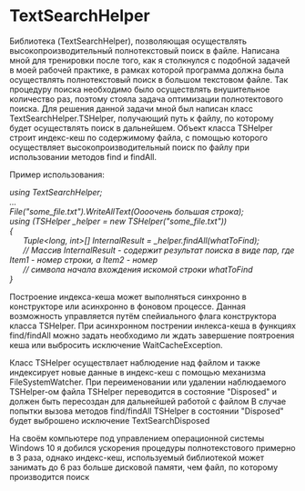 # TextSearchHelper

Библиотека (TextSearchHelper), позволяющая осуществлять высокопроизводительный полнотекстовый поиск в файле. Написана мной для тренировки после того, как я столкнулся с подобной задачей в моей рабочей практике, в рамках которой программа должна была осуществлять полнотекстовый поиск в большом текстовом файле. Так процедуру поиска необходимо было осуществлять внушительное количество раз, поэтому стояла задача оптимизации полнотектового поиска.
Для решения данной задачи мной был написан класс TextSearchHelper.TSHelper, получающий путь к файлу, по которому будет осуществлять поиск в дальнейшем. Объект класса TSHelper строит индекс-кеш по содержимому файла, с помощью которого осуществляет высокопроизводительный поиск по файлу при использовании методов find и findAll.

Пример использования:

*using TextSearchHelper;*  
*...*  
*File("some_file.txt").WriteAllText(Оооочень большая строка);*  
*using (TSHelper _helper = new TSHelper("some_file.txt"))*  
*{*  
&nbsp;&nbsp;&nbsp;&nbsp;&nbsp;&nbsp;*Tuple<long, int>[] InternalResult = _helper.findAll(whatToFind);*    
&nbsp;&nbsp;&nbsp;&nbsp;&nbsp;&nbsp;*// Массив InternalResult - содержит результат поиска в виде пар, где Item1 - номер строки, а Item2 - номер*     
&nbsp;&nbsp;&nbsp;&nbsp;&nbsp;&nbsp;*//  символа начала вхождения искомой строки whatToFind*  
*}*  

Построение индекса-кеша может выполняться синхронно в конструкторе или асинхронно в фоновом процессе. Данная возможность управляется путём спейиального флага конструктора класса TSHelper. При асинхронном пострении инлекса-кеша в функциях find/findAll можно задать необходимо ли ждать завершение поятроения кеша или выбросить исключение WaitCacheException.


Класс TSHelper осуществлает наблюдение над файлом и также индексирует новые данные в индекс-кеш с помощью механизма FileSystemWatcher. 
При переименовании или удалении наблюдаемого TSHelper-ом файла TSHelper переводится в состояние "Disposed" и должен быть пересоздан для дальнейшей работой с файлом
В случае попытки вызова методов find/findAll TSHelper в состоянии "Disposed" будет выброшено исключение TextSearchDisposed

На своём компьютере под управлением операционной системы Windows 10 я добился ускорения процедуры полнотекстового примерно в 3 раза, однако индекс-кеш, используемый библиотекой может занимать до 6 раз больше дисковой памяти, чем файл, по которому производится поиск
